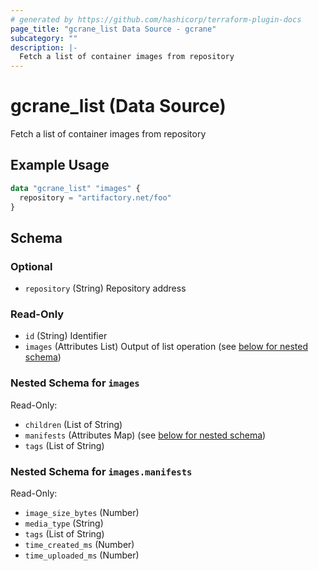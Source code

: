 ```yaml
---
# generated by https://github.com/hashicorp/terraform-plugin-docs
page_title: "gcrane_list Data Source - gcrane"
subcategory: ""
description: |-
  Fetch a list of container images from repository
---
```


# gcrane_list (Data Source)

Fetch a list of container images from repository

## Example Usage

```terraform
data "gcrane_list" "images" {
  repository = "artifactory.net/foo"
}
```

<!-- schema generated by tfplugindocs -->
## Schema

### Optional

- `repository` (String) Repository address

### Read-Only

- `id` (String) Identifier
- `images` (Attributes List) Output of list operation (see [below for nested schema](#nestedatt--images))

<a id="nestedatt--images"></a>
### Nested Schema for `images`

Read-Only:

- `children` (List of String)
- `manifests` (Attributes Map) (see [below for nested schema](#nestedatt--images--manifests))
- `tags` (List of String)

<a id="nestedatt--images--manifests"></a>
### Nested Schema for `images.manifests`

Read-Only:

- `image_size_bytes` (Number)
- `media_type` (String)
- `tags` (List of String)
- `time_created_ms` (Number)
- `time_uploaded_ms` (Number)
